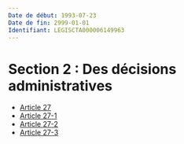 ```yaml
---
Date de début: 1993-07-23
Date de fin: 2999-01-01
Identifiant: LEGISCTA000006149963
---
```


<h1>Section 2 : Des décisions administratives</h1>

- [Article 27](article_27.md)
- [Article 27-1](article_27-1.md)
- [Article 27-2](article_27-2.md)
- [Article 27-3](article_27-3.md)
